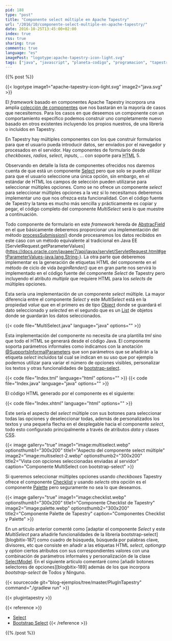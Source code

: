 ```yaml
---
pid: 188
type: "post"
title: "Componente select múltiple en Apache Tapestry"
url: "/2016/10/componente-select-multiple-en-apache-tapestry/"
date: 2016-10-25T13:45:00+02:00
index: true
rss: true
sharing: true
comments: true
language: "es"
imagePost: "logotype:apache-tapestry-icon-light.svg"
tags: ["java", "javascript", "planeta-codigo", "programacion", "tapestry"]
---
```


{{% post %}}

{{< logotype image1="apache-tapestry-icon-light.svg" image2="java.svg" >}}

El _framework_ basado en componentes Apache Tapestry incorpora una amplia [colección de componentes](http://tapestry.apache.org/component-reference.html) que nos bastarán en la mayoría de casos que necesitemos. Para los casos en que deseemos un componente con un comportamiento específico podemos construir uno completamente nuevo basado en otros existentes incluyendo los propios nuestros, de una librería o incluidos en Tapestry.

En Tapestry hay múltiples componentes con los que construir formularios para que el usuario pueda introducir datos, ser enviados por el navegador y procesados en el servidor. Hay componentes de formulario desde _checkboxes_, _radios_, _select_, _inputs_, ... con soporte para <abbr title="HyperText Markup Language">HTML</abbr> 5.

Observando en detalle la lista de componentes ofrecidos nos daremos cuenta de que está un componente [Select](tapestry:org/apache/tapestry5/corelib/components/Select.html) pero que solo se puede utilizar para que el usuario seleccione una única opción, sin embargo, en el estándar de HTML los campos de selección pueden utilizarse para seleccionar múltiples opciones. Como se no ofrece un componente _select_ para seleccionar múltiples opciones a la vez si lo necesitamos deberemos implementar uno que nos ofrezca esta funcionalidad. Con el código fuente de Tapestry la tarea es mucho más sencilla y prácticamente es copiar y pegar, el código completo del componente _MultiSelect_ será lo que muestre a continuación.

Todo componente de formulario en este _framework_ hereda de [AbstracField](tapestry:org/apache/tapestry5/corelib/base/AbstractField.html) en el que básicamente deberemos proporcionar una implementación del método [processSubmission()](tapestry:org/apache/tapestry5/corelib/base/AbstractField.html#processSubmission(java.lang.String)) donde procesaremos los datos recibidos en este caso con un método equivalente al tradicional en Java EE [ServletRequest.getParameterValues] (https://docs.oracle.com/javaee/7/api/javax/servlet/ServletRequest.html#getParameterValues-java.lang.String-). La otra parte que deberemos implementar es la generación de etiquetas HTML del componente en el método de ciclo de vida _beginRender()_ que en gran parte nos servirá lo implementado en el código fuente del componente _Select_ de Tapestry pero incluyendo el atributo _multiple_ que requiere HTML para los _selects_ de múltiples opciones.

Esta sería una implementación de un componente _select_ múltiple. La mayor diferencia entre el componente _Select_ y este _MultiSelect_ está en la propiedad _value_ que en el primero es de tipo [Object](javadoc8:java/lang/Object.html) donde se guardará el dato seleccionado y _selected_ en el segundo que es un [List](javadoc8:java/util/List.html) de objetos donde se guardarán los datos seleccionados.

{{< code file="MultiSelect.java" language="java" options="" >}}

Esta implementación del componente no necesita de una plantilla _tml_ sino que todo el HTML se generará desde el código Java. El componente soporta parámetros informales como indicamos con la anotación [@SupportsInformalParameters](tapestry:org/apache/tapestry5/annotations/SupportsInformalParameters.html) que son parámetros que se añadirán a la etiqueta _select_ incluidos tal cual se indican en su uso que por ejemplo podemos utilizar para variar el número de opciones visibles, personalizar los textos y otras funcionalidades de [bootstrap-select](https://silviomoreto.github.io/bootstrap-select/).

{{< code file="Index.tml" language="html" options="" >}}
{{< code file="Index.java" language="java" options="" >}}

El código HTML generado por el componente es el siguiente:

{{< code file="Index.xhtml" language="html" options="" >}}

Este sería el aspecto del _select_ múltiple con sus botones para seleccionar todas las opciones y deseleccionar todas, además de personalizados los textos y una pequeña flecha en el desplegable hacia el componente _select_, todo esto configurado principalmente a través de atributos _data_ y clases <abbr title="Cascading Stylesheets">CSS</abbr>.

{{< image
    gallery="true"
    image1="image:multiselect.webp" optionsthumb1="300x200" title1="Aspecto del componente select múltiple"
    image2="image:multiselect-2.webp" optionsthumb2="300x200" title2="Vista con opciones seleccionadas enviadas al servidor"
    caption="Componente MultiSelect con bootstrap-select" >}}

Si queremos seleccionar múltiples opciones usando _checkboxes_ Tapestry ofrece el componente [Checklist](tapestry:org/apache/tapestry5/corelib/components/Checklist.html) y usando _selects_ otra opción es el componente [Palette](tapestry:org/apache/tapestry5/corelib/components/Palette.html) pero seguramente no sea lo que deseamos.

{{< image
    gallery="true"
    image1="image:checklist.webp" optionsthumb1="300x200" title1="Componente Checklist de Tapestry"
    image2="image:palette.webp" optionsthumb2="300x200" title2="Componente Palette de Tapestry"
    caption="Componentes Checklist y Palette" >}}

En un artículo anterior comenté como [adaptar el componente _Select_ y este _MultiSelect_ para añadirle funcionalidades de la librería bootstrap-select][blogbitix-187] como cuadro de búsqueda, búsqueda por palabras clave, divisores, etc que consiste en añadir a las etiquetas HTML _select_, _optiongrp_ y _option_ ciertos atributos con sus correspondientes valores con una combinación de parámetros informales y personalización de la clase [SelectModel](tapestry:org/apache/tapestry5/SelectModel.html). En el siguiente artículo comentaré como [añadir botones selectores de opciones][blogbitix-189] además de los que incorpora _bootstrap-select_ de Todos y Ninguno.

{{< sourcecode git="blog-ejemplos/tree/master/PlugInTapestry" command="./gradlew run" >}}

{{< plugintapestry >}}

{{< reference >}}
* [Select](tapestry:org/apache/tapestry5/corelib/components/Select.html)
* [Bootstrap Select](https://silviomoreto.github.io/bootstrap-select/)
{{< /reference >}}

{{% /post %}}
